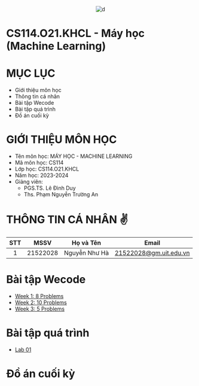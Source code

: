 <p align="center">
  <img src="https://user-images.githubusercontent.com/94069476/229721642-dd60c446-cc54-4044-8289-b245af688e81.png" alt="d">
</p>

# CS114.O21.KHCL - Máy học (Machine Learning)
# MỤC LỤC #
- Giới thiệu môn học
- Thông tin cá nhân
- Bài tập Wecode
- Bài tập quá trình
- Đồ án cuối kỳ
# GIỚI THIỆU MÔN HỌC #
- Tên môn học: MÁY HỌC - MACHINE LEARNING
- Mã môn học: CS114
- Lớp học: CS114.O21.KHCL
- Năm học: 2023-2024
- Giảng viên:
  + PGS.TS. Lê Đình Duy
  + Ths. Phạm Nguyễn Trường An
# THÔNG TIN CÁ NHÂN ✌
| STT |   MSSV   |      Họ và Tên      |          Email         |
|:---:|:--------:|:-------------------:|:----------------------:|
| 1   | 21522028 | Nguyễn Như Hà       | 21522028@gm.uit.edu.vn |
# Bài tập Wecode  
- [Week 1: 8 Problems](https://github.com/nguyennhuhha/CS114.O21.KHCL/blob/main/Wecode/CS114_Wecode_Assignment1.ipynb)
- [Week 2: 10 Problems](https://github.com/nguyennhuhha/CS114.O21.KHCL/blob/main/Wecode/CS114_Wecode_Assignment2.ipynb)
- [Week 3: 5 Problems](https://github.com/nguyennhuhha/CS114.O21.KHCL/blob/main/Wecode/CS114_Wecode_Assignment3.ipynb)
# Bài tập quá trình  
- [Lab 01](https://github.com/nguyennhuhha/CS114.O21.KHCL/tree/main/LAB01)
# Đồ án cuối kỳ  
  
